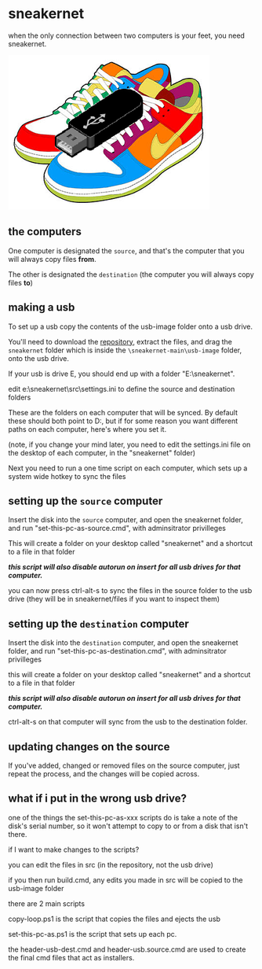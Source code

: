 sneakernet
===
when the only connection between two computers is your feet, you need sneakernet.

<img src ="sneakernet.png">

the computers 
---

One computer is designated the `source`, and that's the computer that you will always copy files **from**.

The other is designated the `destination` (the computer you will always copy files **to**)

making a usb
---

To set up a usb copy the contents of the usb-image folder onto a usb drive.

You'll need to download the [repository](https://github.com/jonathan-annett/sneakernet/archive/refs/heads/main.zip), extract the files, and drag the `sneakernet` folder which is inside the `\sneakernet-main\usb-image` folder, onto the usb drive.

If your usb is drive E, you should end up with a folder "E:\sneakernet".

edit e:\sneakernet\src\settings.ini to define the source and destination folders

These are the folders on each computer that will be synced. By default these should both point to D:\, but if for some reason you want different paths on each computer, here's where you set it.

(note, if you change your mind later, you need to edit the settings.ini file on the desktop of each computer, in the "sneakernet" folder)

Next you need to run a one time script on each computer, which sets up a system wide hotkey to sync the files

setting up the `source` computer
---

Insert the disk into the `source` computer, and open the sneakernet folder, and run "set-this-pc-as-source.cmd", with adminsitrator privilleges

This will create a folder on your desktop called "sneakernet" and a shortcut to a file in that folder

***this script will also disable autorun on insert for all usb drives for that computer.***

you can now press ctrl-alt-s to sync the files in the source folder to the usb drive (they will be in sneakernet/files if you want to inspect them)

setting up the `destination` computer
---

Insert the disk into the `destination` computer, and open the sneakernet folder, and run "set-this-pc-as-destination.cmd", with adminsitrator privilleges

this will create a folder on your desktop called "sneakernet" and a shortcut to a file in that folder

***this script will also disable autorun on insert for all usb drives for that computer.***

ctrl-alt-s on that computer will sync from the usb to the destination folder.

updating changes on the source 
---

If you've added, changed or removed files on the source computer, just repeat the process, and the changes will be copied across.

what if i put in the wrong usb drive?
---

one of the things the set-this-pc-as-xxx scripts do is take a note of the disk's serial number, so it won't attempt to copy to or from a disk that isn't there.

if I want to make changes to the scripts?

you can edit the files in src (in the repository, not the usb drive)

if you then run build.cmd, any edits you made in src will be copied to the usb-image folder

there are 2 main scripts

copy-loop.ps1 is the script that copies the files and ejects the usb

set-this-pc-as.ps1 is the script that sets up each pc.

the header-usb-dest.cmd and header-usb.source.cmd are used to create the final cmd files that act as installers.
